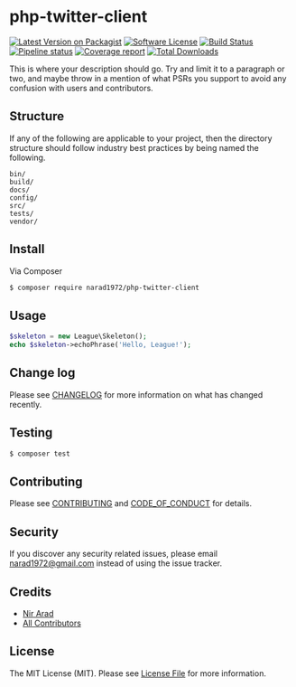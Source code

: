 # php-twitter-client

[![Latest Version on Packagist][ico-version]][link-packagist]
[![Software License][ico-license]](LICENSE.md)
[![Build Status][ico-gitlab-build]][link-gitlab-build]
[![Pipeline status][ico-gitlab-pipeline]][link-gitlab-pipeline]
[![Coverage report][ico-gitlab-cov]][link-gitlab-cov]
[![Total Downloads][ico-downloads]][link-downloads]
<!-- [![Coverage Status][ico-scrutinizer]][link-scrutinizer] -->
<!-- [![Quality Score][ico-code-quality]][link-code-quality] -->

This is where your description should go. Try and limit it to a paragraph or two, and maybe throw in a mention of what PSRs you support to avoid any confusion with users and contributors.

## Structure

If any of the following are applicable to your project, then the directory structure should follow industry best practices by being named the following.

```
bin/        
build/
docs/
config/
src/
tests/
vendor/
```


## Install

Via Composer

``` bash
$ composer require narad1972/php-twitter-client
```

## Usage

``` php
$skeleton = new League\Skeleton();
echo $skeleton->echoPhrase('Hello, League!');
```

## Change log

Please see [CHANGELOG](CHANGELOG.md) for more information on what has changed recently.

## Testing

``` bash
$ composer test
```

## Contributing

Please see [CONTRIBUTING](CONTRIBUTING.md) and [CODE_OF_CONDUCT](CODE_OF_CONDUCT.md) for details.

## Security

If you discover any security related issues, please email narad1972@gmail.com instead of using the issue tracker.

## Credits

- [Nir Arad][link-author]
- [All Contributors][link-contributors]

## License

The MIT License (MIT). Please see [License File](LICENSE.md) for more information.

<!-- Packagist -->
[ico-version]: https://img.shields.io/packagist/v/narad1972/php-twitter-client.svg?style=flat-square
[link-packagist]: https://packagist.org/packages/narad1972/php-twitter-client

<!-- License -->
[ico-license]: https://img.shields.io/badge/license-MIT-brightgreen.svg?style=flat-square

<!-- Build -->
[ico-gitlab-build]: https://img.shields.io/gitlab/pipeline/narad1972/php-twitter-client/master
[link-gitlab-build]: https://gitlab.com/narad1972/php-twitter-client/-/releases

<!-- Pipeline status -->
[ico-gitlab-pipeline]: https://gitlab.com/narad1972/php-twitter-client/badges/master/pipeline.svg
[link-gitlab-pipeline]: https://gitlab.com/narad1972/php-twitter-client/commits/master

<!-- Coverage -->
<!-- [ico-scrutinizer]: https://img.shields.io/scrutinizer/coverage/g/narad1972/php-twitter-client.svg?style=flat-square -->
<!-- [link-scrutinizer]: https://scrutinizer-ci.com/g/narad1972/php-twitter-client/code-structure -->

[ico-gitlab-cov]: https://gitlab.com/narad1972/php-twitter-client/badges/master/coverage.svg
[link-gitlab-cov]: https://gitlab.com/narad1972/php-twitter-client/-/graphsmaster/charts

<!-- Quality -->
[ico-code-quality]: https://img.shields.io/scrutinizer/g/narad1972/php-twitter-client.svg?style=flat-square
[link-code-quality]: https://scrutinizer-ci.com/g/narad1972/php-twitter-client

<!-- Downloads -->
[ico-downloads]: https://img.shields.io/packagist/dt/narad1972/php-twitter-client.svg?style=flat-square
[link-downloads]: https://packagist.org/packages/narad1972/php-twitter-client

<!-- Credits -->
[link-author]: https://gitlab.com/narad1972
[link-contributors]: https://gitlab.com/narad1972/php-twitter-client/-/graphs/master
